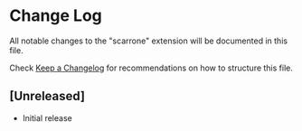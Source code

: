 # Change Log

All notable changes to the "scarrone" extension will be documented in this file.

Check [Keep a Changelog](http://keepachangelog.com/) for recommendations on how to structure this file.

## [Unreleased]

- Initial release